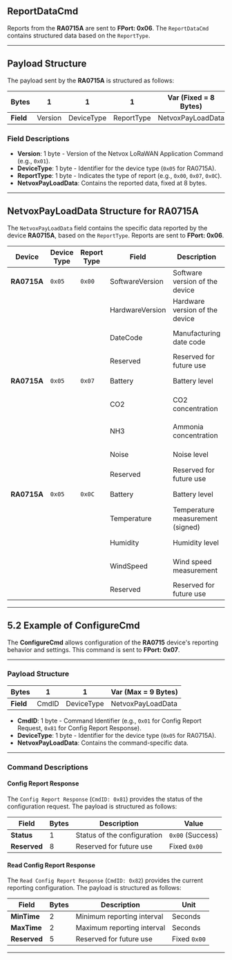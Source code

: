 ## ReportDataCmd

Reports from the **RA0715A** are sent to **FPort: 0x06**. The `ReportDataCmd` contains structured data based on the `ReportType`.

---

## Payload Structure

The payload sent by the **RA0715A** is structured as follows:

| **Bytes** | **1**        | **1**        | **1**        | **Var (Fixed = 8 Bytes)** |
|-----------|--------------|--------------|--------------|---------------------------|
| **Field** | Version      | DeviceType   | ReportType   | NetvoxPayLoadData         |

### Field Descriptions
- **Version**: 1 byte - Version of the Netvox LoRaWAN Application Command (e.g., `0x01`).
- **DeviceType**: 1 byte - Identifier for the device type (`0x05` for RA0715A).
- **ReportType**: 1 byte - Indicates the type of report (e.g., `0x00`, `0x07`, `0x0C`).
- **NetvoxPayLoadData**: Contains the reported data, fixed at 8 bytes.

---

## NetvoxPayLoadData Structure for RA0715A

The `NetvoxPayLoadData` field contains the specific data reported by the device **RA0715A**, based on the `ReportType`. Reports are sent to **FPort: 0x06**.

| **Device**  | **Device Type** | **Report Type** | **Field**             | **Description**                            | **Unit**            |
|-------------|-----------------|-----------------|-----------------------|--------------------------------------------|---------------------|
| **RA0715A** | `0x05`          | `0x00`          | SoftwareVersion       | Software version of the device             | 1 byte, e.g., `0x0A` → V1.0 |
|             |                 |                 | HardwareVersion       | Hardware version of the device             | 1 byte              |
|             |                 |                 | DateCode              | Manufacturing date code                    | 4 bytes, e.g., `0x20170503` |
|             |                 |                 | Reserved              | Reserved for future use                    | 2 bytes, fixed `0x00` |
| **RA0715A** | `0x05`          | `0x07`          | Battery               | Battery level                              | 1 byte, unit: `0.1V` |
|             |                 |                 | CO2                   | CO2 concentration                          | 2 bytes, unit: `0.1ppm` |
|             |                 |                 | NH3                   | Ammonia concentration                      | 2 bytes, unit: `0.1ppm` |
|             |                 |                 | Noise                 | Noise level                                | 2 bytes, unit: `0.1dB` |
|             |                 |                 | Reserved              | Reserved for future use                    | 1 byte, fixed `0x00` |
| **RA0715A** | `0x05`          | `0x0C`          | Battery               | Battery level                              | 1 byte, unit: `0.1V` |
|             |                 |                 | Temperature           | Temperature measurement (signed)           | 2 bytes, unit: `0.01°C` |
|             |                 |                 | Humidity              | Humidity level                             | 2 bytes, unit: `0.01%` |
|             |                 |                 | WindSpeed             | Wind speed measurement                     | 2 bytes, unit: `0.01m/s` |
|             |                 |                 | Reserved              | Reserved for future use                    | 1 byte, fixed `0x00` |

---

## 5.2 Example of ConfigureCmd

The **ConfigureCmd** allows configuration of the **RA0715** device's reporting behavior and settings. This command is sent to **FPort: 0x07**.

---

### Payload Structure

| **Bytes** | **1**         | **1**         | **Var (Max = 9 Bytes)** |
|-----------|---------------|---------------|--------------------------|
| **Field** | CmdID         | DeviceType    | NetvoxPayLoadData        |

- **CmdID**: 1 byte - Command Identifier (e.g., `0x01` for Config Report Request, `0x81` for Config Report Response).
- **DeviceType**: 1 byte - Identifier for the device type (`0x05` for RA0715A).
- **NetvoxPayLoadData**: Contains the command-specific data.

---

### Command Descriptions

#### Config Report Response

The `Config Report Response` (`CmdID: 0x81`) provides the status of the configuration request. The payload is structured as follows:

| **Field**       | **Bytes** | **Description**                    | **Value**         |
|------------------|-----------|------------------------------------|-------------------|
| **Status**       | 1         | Status of the configuration        | `0x00` (Success)  |
| **Reserved**     | 8         | Reserved for future use            | Fixed `0x00`      |

#### Read Config Report Response

The `Read Config Report Response` (`CmdID: 0x82`) provides the current reporting configuration. The payload is structured as follows:

| **Field**       | **Bytes** | **Description**                    | **Unit**          |
|------------------|-----------|------------------------------------|-------------------|
| **MinTime**      | 2         | Minimum reporting interval         | Seconds           |
| **MaxTime**      | 2         | Maximum reporting interval         | Seconds           |
| **Reserved**     | 5         | Reserved for future use            | Fixed `0x00`      |

---

